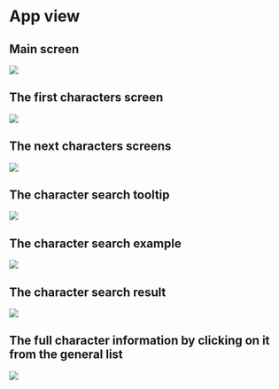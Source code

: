 # App view

## Main screen
![](../main/assets/images/screenshot_1.png)

## The first characters screen
![](../main/assets/images/screenshot_2.png)

## The next characters screens
![](../main/assets/images/screenshot_3.png)

## The character search tooltip
![](../main/assets/images/screenshot_4.png)

## The character search example
![](../main/assets/images/screenshot_5.png)

## The character search result
![](../main/assets/images/screenshot_6.png)

## The full character information by clicking on it from the general list
![](../main/assets/images/screenshot_7.png)
